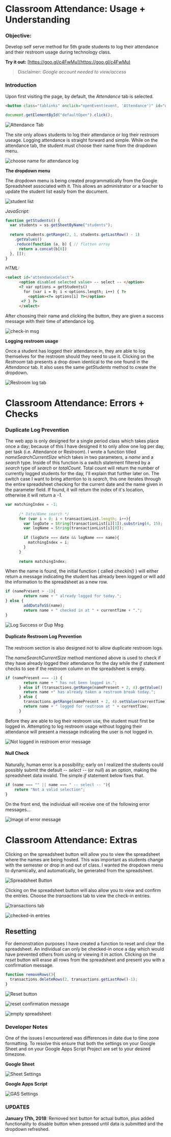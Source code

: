 # Classroom Attendance: Usage + Understanding

### Objective:
Develop self serve method for 5th grade students to log their attendance and their restroom usage during technology class.

**Try it out:** [https://goo.gl/c4FwMu](https://goo.gl/c4FwMu)
>Disclaimer: _Google account needed to view/access_

### Introduction
Upon first visiting the page, by default, the *Attendance* tab is selected. 
```html
<button class="tablinks" onclick="openEvent(event, 'Attendance')" id="defaultOpen">Attendance</button>
```
```javascript
document.getElementById("defaultOpen").click();
```

![Attendance Tab](https://gdurl.com/kSRuz)

The site only allows students to log their attendance or log their restroom useage. Logging attendance is straight forward and simple. While on the attendance tab, the student must choose their name from the dropdown menu.

![choose name for attendance log](https://gdurl.com/ZNB7)

**The dropdown menu**

The dropdown menu is being created programmatically from the Google Spreadsheet associated with it. This allows an administrator or a teacher to update the student list easily from the document.

![student list](http://gdurl.com/4u6l)

*JavaScript:*
```javascript
function getStudents() {
  var students = ss.getSheetByName("students");
  
  return students.getRange(2, 1, students.getLastRow() - 1)
    .getValues()
    .reduce(function (a, b) { // flatten array
      return a.concat(b[0])
  }, []);
}
```

*HTML:*
```html
<select id="attendanceSelect">
      <option disabled selected value> -- select -- </option>
      <? var options = getStudents()
        for (var i = 0; i < options.length; i++) { ?>
          <option><?= options[i] ?></option>
       <? } ?>
      </select>
```
After choosing their name and clicking the button, they are given a success message with their time of attendance log.

![check-in msg](https://gdurl.com/xKMx)


**Logging restroom usage**

Once a student has logged their attendance in, they are able to log themselves for the restroom should they need to use it. Clicking on the *Restroom* tab presents a drop down identical to the one found in the *Attendance* tab. It also uses the same *getStudents* method to create the dropdown.

![Restroom log tab](https://gdurl.com/Hv63)

# Classroom Attendance: Errors + Checks

### Duplicate Log Prevention
The web app is only designed for a single period class which takes place once a day; because of this I have designed it to only allow one log per day, per task (i.e. Attendance or Restroom). I wrote a function titled *nameSearchCurrentSize* which takes in two parameters, a *name* and a *search* type. Inside of this function is a switch statement filtered by a *search* type of *search* or *totalCount*. Total count will return the number of currently logged students for the day, I'll explain that further later on. The switch case I want to bring attention to is *search*, this one iterates through the entire spreadsheet checking for the current date and the name given in the parameter field. If found, it will return the index of it's location, otherwise it will return a *-1*.

```javascript
var matchingIndex = -1;
      
      /* Date/Name search */
      for (var i = 0; i < transactionList.length; i++){
        var logDate = String(transactionList[i][1]).substring(4, 15);
        var logName = String(transactionList[i][0]);
    
        if (logDate === date && logName === name){
          matchingIndex = i;
        }
      }
  
      return matchingIndex;
```
When the name is found, the initial function ( called *checkIn()* ) will either return a message indicating the student has already been logged or will add the information to the spreadsheet as a new row.

```javascript
if (namePresent > -1){
        return name + " already logged for today.";
} else {
        addDataToSS(name);
        return name + " checked in at " + currentTime + ".";
}
```

![Log Success or Dup Msg](https://gdurl.com/tLaj)

#### Duplicate Restroom Log Prevention
The restroom section is also designed not to allow duplicate restroom logs.

The *nameSearchCurrentSize* method mentioned above is used to check if they have already logged their attendance for the day while the *if* statement checks to see if the restroom column on the spreadsheet is empty.


```javascript
if (namePresent === -1) {
        return name + " has not been logged in.";
      } else if (transactions.getRange(namePresent + 2, 4).getValue() != ""){
        return name +" has already taken a restroom break today.";
      } else {
        transactions.getRange(namePresent + 2, 4).setValue(currentTime);
        return name + " logged for restroom at " + currentTime;
      }
```

Before they are able to log their restroom use, the student must first be logged in. Attempting to log restroom usage without logging their attendance will present a message indicating the user is not logged in.

![Not logged in restroom error message](https://gdurl.com/6qKf)

#### Null Check
Naturally, human error is a possibility; early on I realized the students could possibly submit the default *-- select --* (or *null*) as an option, making the spreadsheet data invalid. The simple *if* statement below fixes that.

```javascript
if (name === "" || name === " -- select -- "){
    return "Not a valid selection";
}
```
On the front end, the individual will receive one of the following error messages...
    
![Image of error message](https://gdurl.com/Cdps)

# Classroom Attendance: Extras

Clicking on the spreadsheet button will allow you to view the spreadsheet where the names are being hosted. This was important as students change with the semester or drop in and out of class. I wanted the dropdown menu to dynamically, and automatically, be generated from the spreadsheet.

![Spreadsheet Button](http://gdurl.com/oz36t)

Clicking on the spreadsheet button will also allow you to view and confirm the entries. Choose the *transactions* tab to view the check-in entries.

![transactions tab](http://gdurl.com/yDkR)

![checked-in entries](http://gdurl.com/8ZDU)


## Resetting
For demonstration purposes I have created a function to reset and clear the spreadsheet. An individual can only be checked-in once a day which would have prevented others from using or viewing it in action. Clicking on the *reset* button will erase all rows from the spreadsheet and present you with a confirmation message.
```javascript
function removeRows(){
  transactions.deleteRows(2, transactions.getLastRow()-1);
}
```

![Reset button](http://gdurl.com/ZFRa)

![reset confirmation message](http://gdurl.com/JOMF)

![empty spreadsheet](http://gdurl.com/Ytz3z)






### Developer Notes
One of the issues I encountered was differences in date due to time zone formatting. To resolve this ensure that both the settings on your Google Sheet and on your Google Apps Script Project are set to your desired timezone.

**Google Sheet**

![Sheet Settings](http://gdurl.com/7oWj)


**Google Apps Script**

![GAS Settings](http://gdurl.com/iOVE)


### UPDATES
**January 17th, 2018**: Removed text button for actual button, plus added functionality to disable button when pressed until data is submitted and the dropdown refreshed.
